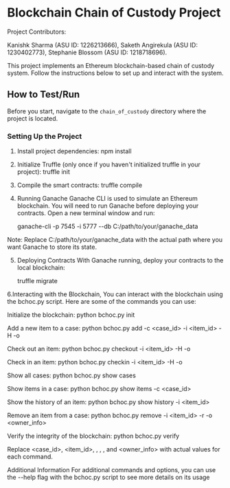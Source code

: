 # Blockchain Chain of Custody Project

Project Contributors:

Kanishk Sharma (ASU ID: 1226213666),
Saketh Angirekula (ASU ID: 1230402773),
Stephanie Blossom (ASU ID: 1218718696).


This project implements an Ethereum blockchain-based chain of custody system. Follow the instructions below to set up and interact with the system.

## How to Test/Run

Before you start, navigate to the `chain_of_custody` directory where the project is located.

### Setting Up the Project

1. Install project dependencies:
    npm install

2. Initialize Truffle (only once if you haven't initialized truffle in your project):
    truffle init

3. Compile the smart contracts:
    truffle compile

4. Running Ganache
Ganache CLI is used to simulate an Ethereum blockchain. You will need to run Ganache before deploying your contracts. Open a new terminal window and run:

    ganache-cli -p 7545 -i 5777 --db C:/path/to/your/ganache_data

Note: Replace C:/path/to/your/ganache_data with the actual path where you want Ganache to store its state.

5. Deploying Contracts
With Ganache running, deploy your contracts to the local blockchain:

    truffle migrate

6.Interacting with the Blockchain, You can interact with the blockchain using the bchoc.py script. Here are some of the commands you can use:

Initialize the blockchain:
        python bchoc.py init
        
Add a new item to a case:
        python bchoc.py add -c <case_id> -i <item_id> -H <HandlerName> -o <OrganizationName>
        
Check out an item:
        python bchoc.py checkout -i <item_id> -H <HandlerName> -o <OrganizationName>

Check in an item:
        python bchoc.py checkin -i <item_id> -H <HandlerName> -o <OrganizationName>
      
Show all cases:
        python bchoc.py show cases

Show items in a case:
        python bchoc.py show items -c <case_id>

Show the history of an item:
        python bchoc.py show history -i <item_id>

Remove an item from a case:
        python bchoc.py remove -i <item_id> -r <reason> -o <owner_info>

Verify the integrity of the blockchain:
        python bchoc.py verify
        
Replace <case_id>, <item_id>, <HandlerName>, <OrganizationName>, <reason>, and <owner_info> with actual values for each command.

Additional Information
For additional commands and options, you can use the --help flag with the bchoc.py script to see more details on its usage




